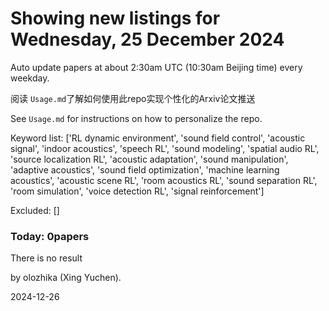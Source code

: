 # Showing new listings for Wednesday, 25 December 2024
Auto update papers at about 2:30am UTC (10:30am Beijing time) every weekday.


阅读 `Usage.md`了解如何使用此repo实现个性化的Arxiv论文推送

See `Usage.md` for instructions on how to personalize the repo. 


Keyword list: ['RL dynamic environment', 'sound field control', 'acoustic signal', 'indoor acoustics', 'speech RL', 'sound modeling', 'spatial audio RL', 'source localization RL', 'acoustic adaptation', 'sound manipulation', 'adaptive acoustics', 'sound field optimization', 'machine learning acoustics', 'acoustic scene RL', 'room acoustics RL', 'sound separation RL', 'room simulation', 'voice detection RL', 'signal reinforcement']


Excluded: []


### Today: 0papers 
There is no result 


by olozhika (Xing Yuchen). 


2024-12-26
